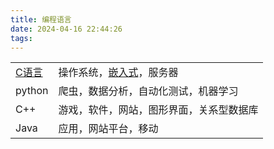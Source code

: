 ```yaml
---
title: 编程语言
date: 2024-04-16 22:44:26
tags: 
---
```


|                                       |                                |
| ------------------------------------- | ------------------------------ |
| [C语言](../../02专业学习/C语言%20TODO/C语言.md) | 操作系统，[嵌入式](../专业提升/嵌入式.md)，服务器 |
| python                                | 爬虫，数据分析，自动化测试，机器学习             |
| C++                                   | 游戏，软件，网站，图形界面，关系型数据库           |
| Java                                  | 应用，网站平台，移动                     |

